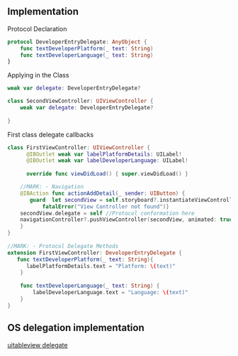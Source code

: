 

## Implementation

Protocol Declaration
```swift
protocol DeveloperEntryDelegate: AnyObject {
    func textDeveloperPlatform(_ text: String)
    func textDeveloperLanguage(_ text: String)
}
```

Applying in the Class

```swift
weak var delegate: DeveloperEntryDelegate?
```


```swift
class SecondViewController: UIViewController {
	weak var delegate: DeveloperEntryDelegate?
	
}
```


First class delegate callbacks

```swift
class FirstViewController: UIViewController {
      @IBOutlet weak var labelPlatformDetails: UILabel!
      @IBOutlet weak var labelDeveloperLanguage: UILabel!
      
      override func viewDidLoad() { super.viewDidLoad() }

	//MARK: - Navigation
	@IBAction func actionAddDetail(_ sender: UIButton) {
	   guard  let secondView = self.storyboard?.instantiateViewController(withIdentifier: "SecondViewController") as? SecondViewController else {   
	       fatalError("View Controller not found")}
	secondView.delegate = self //Protocol conformation here
	navigationController?.pushViewController(secondView, animated: true)
	}
}
	
//MARK: - Protocol Delegate Methods
extension FirstViewController: DeveloperEntryDelegate {
   func textDeveloperPlatform(_ text: String){
	  labelPlatformDetails.text = "Platform: \(text)" 
	}
	  
	func textDeveloperLanguage(_ text: String) {
		labelDeveloperLanguage.text = "Language: \(text)" 
	} 
}
```

## OS delegation implementation

[uitableview delegate](uitableview.md##Delegates)


